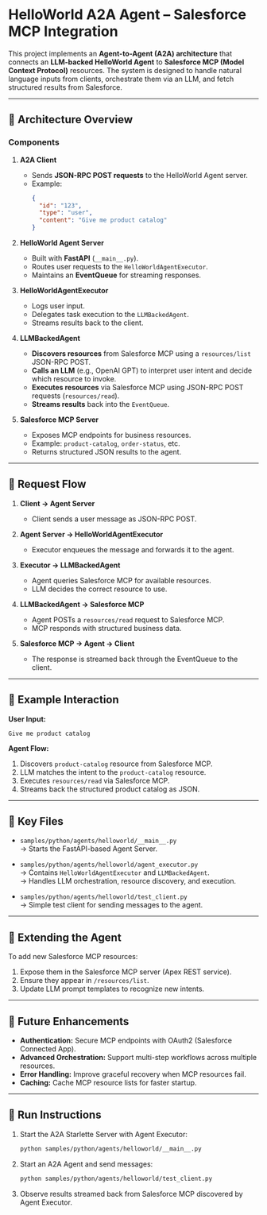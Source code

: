 # HelloWorld A2A Agent – Salesforce MCP Integration

This project implements an **Agent-to-Agent (A2A) architecture** that connects an **LLM-backed HelloWorld Agent** to **Salesforce MCP (Model Context Protocol)** resources. The system is designed to handle natural language inputs from clients, orchestrate them via an LLM, and fetch structured results from Salesforce.

---

## 🔹 Architecture Overview

### Components

1. **A2A Client**
   - Sends **JSON-RPC POST requests** to the HelloWorld Agent server.
   - Example:  
     ```json
     {
       "id": "123",
       "type": "user",
       "content": "Give me product catalog"
     }
     ```

2. **HelloWorld Agent Server**
   - Built with **FastAPI** (`__main__.py`).
   - Routes user requests to the `HelloWorldAgentExecutor`.
   - Maintains an **EventQueue** for streaming responses.

3. **HelloWorldAgentExecutor**
   - Logs user input.
   - Delegates task execution to the `LLMBackedAgent`.
   - Streams results back to the client.

4. **LLMBackedAgent**
   - **Discovers resources** from Salesforce MCP using a `resources/list` JSON-RPC POST.
   - **Calls an LLM** (e.g., OpenAI GPT) to interpret user intent and decide which resource to invoke.
   - **Executes resources** via Salesforce MCP using JSON-RPC POST requests (`resources/read`).
   - **Streams results** back into the `EventQueue`.

5. **Salesforce MCP Server**
   - Exposes MCP endpoints for business resources.
   - Example: `product-catalog`, `order-status`, etc.
   - Returns structured JSON results to the agent.

---

## 🔹 Request Flow

1. **Client → Agent Server**
   - Client sends a user message as JSON-RPC POST.

2. **Agent Server → HelloWorldAgentExecutor**
   - Executor enqueues the message and forwards it to the agent.

3. **Executor → LLMBackedAgent**
   - Agent queries Salesforce MCP for available resources.
   - LLM decides the correct resource to use.

4. **LLMBackedAgent → Salesforce MCP**
   - Agent POSTs a `resources/read` request to Salesforce MCP.
   - MCP responds with structured business data.

5. **Salesforce MCP → Agent → Client**
   - The response is streamed back through the EventQueue to the client.

---

## 🔹 Example Interaction

**User Input:**  
```
Give me product catalog
```

**Agent Flow:**  
1. Discovers `product-catalog` resource from Salesforce MCP.  
2. LLM matches the intent to the `product-catalog` resource.  
3. Executes `resources/read` via Salesforce MCP.  
4. Streams back the structured product catalog as JSON.  

---

## 🔹 Key Files

- `samples/python/agents/helloworld/__main__.py`  
  → Starts the FastAPI-based Agent Server.

- `samples/python/agents/helloworld/agent_executor.py`  
  → Contains `HelloWorldAgentExecutor` and `LLMBackedAgent`.  
  → Handles LLM orchestration, resource discovery, and execution.

- `samples/python/agents/helloworld/test_client.py`  
  → Simple test client for sending messages to the agent.

---

## 🔹 Extending the Agent

To add new Salesforce MCP resources:
1. Expose them in the Salesforce MCP server (Apex REST service).  
2. Ensure they appear in `/resources/list`.  
3. Update LLM prompt templates to recognize new intents.  

---

## 🔹 Future Enhancements
- **Authentication:** Secure MCP endpoints with OAuth2 (Salesforce Connected App).  
- **Advanced Orchestration:** Support multi-step workflows across multiple resources.  
- **Error Handling:** Improve graceful recovery when MCP resources fail.  
- **Caching:** Cache MCP resource lists for faster startup.  

---

## 🚀 Run Instructions

1. Start the A2A Starlette Server with Agent Executor:
   ```bash
   python samples/python/agents/helloworld/__main__.py
   ```

2. Start an A2A Agent and send messages:
   ```bash
   python samples/python/agents/helloworld/test_client.py
   ```

3. Observe results streamed back from Salesforce MCP discovered by Agent Executor.
